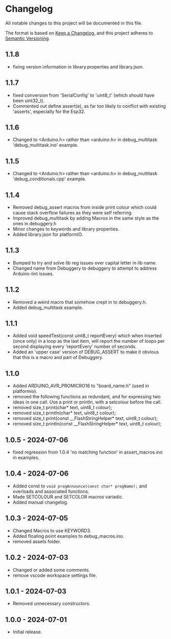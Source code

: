 
[//]: # (https://keepachangelog.com/en/1.1.0/)


# Changelog

All notable changes to this project will be documented in this file.

The format is based on [Keep a Changelog](https://keepachangelog.com/en/1.1.0/),
and this project adheres to [Semantic Versioning](https://semver.org/spec/v2.0.0.html).

## 1.1.8
- fixing version information in library.properties and library.json.

## 1.1.7
- fixed conversion from 'SerialConfig' to 'uint8_t' (which should have been uint32_t).
- Commented out define assert(e), as far too likely to conflict with existing 'asserts', especially for the Esp32.


## 1.1.6
- Changed to <Arduino.h> rather than <arduino.h> in debug_multitask 'debug_multitask.ino' example.

## 1.1.5
- Changed to <Arduino.h> rather than <arduino.h> in debug_multitask 'debug_conditionals.cpp' example.

## 1.1.4
- Removed debug_assert macros from inside print colour which could cause stack overflow failures as they were self referring.
- Improved debug_multitask by adding Macros in the same style as the ones in debuggery.h
- Minor changes to keywords and library properties.
- Added library.json for platformIO.

## 1.1.3
- Bumped to try and solve lib reg issues over capital letter in lib name.
- Changed name from Debuggery to debuggery to attempt to address Arduino-lint issues.

## 1.1.2
- Removed a weird macro that somehow crept in to debuggery.h.
- Added debug_multitask example.


## 1.1.1
 - Added void speedTest(const uint8_t reportEvery) which when inserted (once only) in a loop as the last item, will report the number of loops per second displaying every 'reportEvery' number of seconds.
 - Added an 'upper case' version of DEBUG_ASSERT to make it obvious that this is a macro and part of Debuggery.


## 1.1.0
 - Added ARDUINO_AVR_PROMICRO16 to "board_name.h" (used in platformio).
 - removed the following functions as redundant, and for expressing two ideas in one call.  Use a print or println, with a setcolour before the call.
 - removed size_t print(char* text, uint8_t colour);
 - removed size_t println(char* text, uint8_t colour);
 - removed size_t print(const __FlashStringHelper* text, uint8_t colour);
 - removed size_t println(const __FlashStringHelper* text, uint8_t colour);


## 1.0.5 - 2024-07-06
 - fixed regression from 1.0.4 'no matching function' in assert_macros.ino in examples.

## 1.0.4 - 2024-07-06
- Added const to `void progAnnounce(const char* progName);` and overloads and associated functions.
- Made SETCOLOUR and SETCOLOR macros variadic.
- Added manual changelog.

## 1.0.3 - 2024-07-05
- Changed Macros to use KEYWORD3.
- Added floating point examples to debug_macros.ino.
- removed assets folder.

## 1.0.2 - 2024-07-03
- Changed or added some comments.
- remove vscode workspace settings file.

## 1.0.1 - 2024-07-03
- Removed unnecessary constructors.

## 1.0.0 - 2024-07-01
- Initial release.